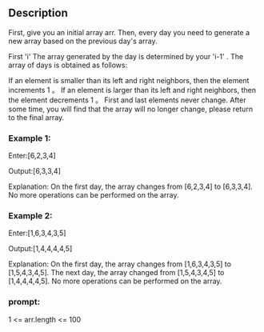 ## Description 

First, give you an initial array arr. Then, every day you need to generate a new array based on the previous day's array.

First 'i' The array generated by the day is determined by your 'i-1' . The array of days is obtained as follows:

If an element is smaller than its left and right neighbors, then the element increments 1 。
If an element is larger than its left and right neighbors, then the element decrements 1 。
First and last elements never change.
After some time, you will find that the array will no longer change, please return to the final array.

 

### Example 1:

Enter:[6,2,3,4]

Output:[6,3,3,4]

Explanation:
 On the first day, the array changes from [6,2,3,4] to [6,3,3,4].
 No more operations can be performed on the array.

### Example 2:

Enter:[1,6,3,4,3,5]

Output:[1,4,4,4,4,5]

Explanation:
 On the first day, the array changes from [1,6,3,4,3,5] to [1,5,4,3,4,5].
 The next day, the array changed from [1,5,4,3,4,5] to [1,4,4,4,4,5].
 No more operations can be performed on the array.
 

### prompt:

1 <= arr.length <= 100
